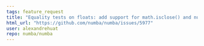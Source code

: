 ```yaml
---
tags: feature_request
title: "Equality tests on floats: add support for math.isclose() and numpy.isclose()"
html_url: "https://github.com/numba/numba/issues/5977"
user: alexandrehuat
repo: numba/numba
---
```


